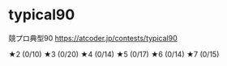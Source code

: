 # typical90
競プロ典型90
https://atcoder.jp/contests/typical90

★2 (0/10)
★3 (0/20)
★4 (0/14)
★5 (0/17)
★6 (0/14)
★7 (0/15)

